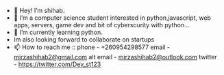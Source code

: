 - 👋 Hey! I’m shihab.
- 👀 I’m a computer science student interested in python,javascript, web apps, servers, game dev and bit of cyberscurity with python... 
- 🌱 I’m currently learning python.
- Im also looking forward to collaborate on startups
- 📫 How to reach me ::
phone - +260954298577
email - mirzashihab2@gmail.com
alt email - mirzashihab2@outlook.com
twitter - https://twitter.com/Dev_st123

